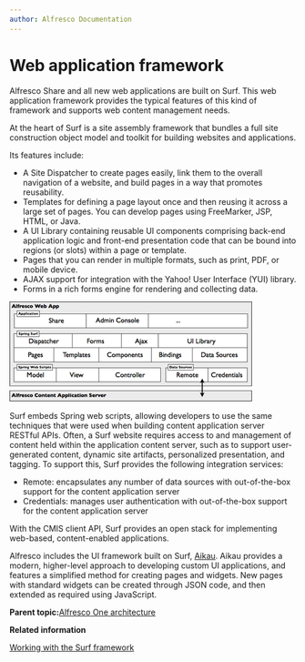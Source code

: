 ```yaml
---
author: Alfresco Documentation
---
```


# Web application framework

Alfresco Share and all new web applications are built on Surf. This web application framework provides the typical features of this kind of framework and supports web content management needs.

At the heart of Surf is a site assembly framework that bundles a full site construction object model and toolkit for building websites and applications.

Its features include:

-   A Site Dispatcher to create pages easily, link them to the overall navigation of a website, and build pages in a way that promotes reusability.
-   Templates for defining a page layout once and then reusing it across a large set of pages. You can develop pages using FreeMarker, JSP, HTML, or Java.
-   A UI Library containing reusable UI components comprising back-end application logic and front-end presentation code that can be bound into regions \(or slots\) within a page or template.
-   Pages that you can render in multiple formats, such as print, PDF, or mobile device.
-   AJAX support for integration with the Yahoo! User Interface \(YUI\) library.
-   Forms in a rich forms engine for rendering and collecting data.

![](../images/2-14.png)

Surf embeds Spring web scripts, allowing developers to use the same techniques that were used when building content application server RESTful APIs. Often, a Surf website requires access to and management of content held within the application content server, such as to support user-generated content, dynamic site artifacts, personalized presentation, and tagging. To support this, Surf provides the following integration services:

-   Remote: encapsulates any number of data sources with out-of-the-box support for the content application server
-   Credentials: manages user authentication with out-of-the-box support for the content application server

With the CMIS client API, Surf provides an open stack for implementing web-based, content-enabled applications.

Alfresco includes the UI framework built on Surf, [Aikau](aikau-intro.md). Aikau provides a modern, higher-level approach to developing custom UI applications, and features a simplified method for creating pages and widgets. New pages with standard widgets can be created through JSON code, and then extended as required using JavaScript.

**Parent topic:**[Alfresco One architecture](../concepts/alfresco-arch-about.md)

**Related information**  


[Working with the Surf framework](surf-fwork-intro.md)

